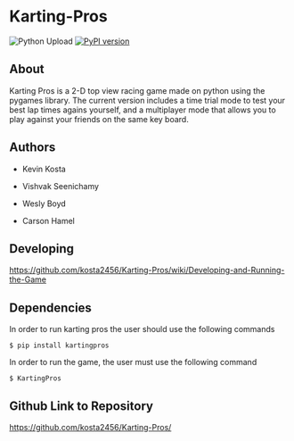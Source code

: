 # Karting-Pros
![Python Upload](https://github.com/kosta2456/Karting-Pros/workflows/Upload%20Python%20Package/badge.svg)  [![PyPI version](https://badge.fury.io/py/kartingpros.svg)](https://badge.fury.io/py/kartingpros)
## About
Karting Pros is a 2-D top view racing game made on python using the pygames library. The current version includes a time trial mode to test your best lap times agains yourself, and a multiplayer mode that allows you to play against your friends on the same key board.
## Authors

- Kevin Kosta

- Vishvak Seenichamy

- Wesly Boyd

- Carson Hamel

## Developing
https://github.com/kosta2456/Karting-Pros/wiki/Developing-and-Running-the-Game

## Dependencies
In order to run karting pros the user should use the following commands

```
$ pip install kartingpros
```
In order to run the game, the user must use the following command
```
$ KartingPros
```

## Github Link to Repository
https://github.com/kosta2456/Karting-Pros/
